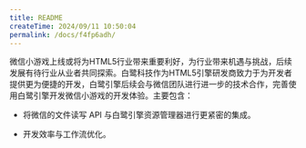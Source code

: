 ```yaml
---
title: README
createTime: 2024/09/11 10:50:04
permalink: /docs/f4fp6adh/
---
```

微信小游戏上线或将为HTML5行业带来重要利好，为行业带来机遇与挑战，后续发展有待行业从业者共同探索。白鹭科技作为HTML5引擎研发商致力于为开发者提供更为便捷的开发，白鹭引擎后续会与微信团队进行进一步的技术合作，完善使用白鹭引擎开发微信小游戏的开发体验。主要包含：

* 将微信的文件读写 API 与白鹭引擎资源管理器进行更紧密的集成。

* 开发效率与工作流优化。